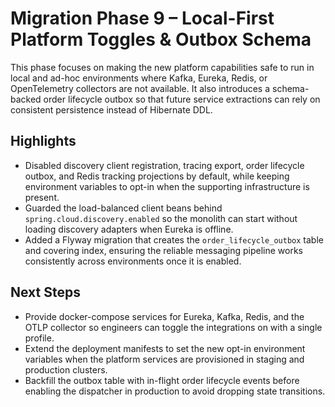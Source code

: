 # Migration Phase 9 – Local-First Platform Toggles & Outbox Schema

This phase focuses on making the new platform capabilities safe to run in local and
ad-hoc environments where Kafka, Eureka, Redis, or OpenTelemetry collectors are not
available. It also introduces a schema-backed order lifecycle outbox so that future
service extractions can rely on consistent persistence instead of Hibernate DDL.

## Highlights

- Disabled discovery client registration, tracing export, order lifecycle outbox, and
  Redis tracking projections by default, while keeping environment variables to opt-in
  when the supporting infrastructure is present.
- Guarded the load-balanced client beans behind `spring.cloud.discovery.enabled` so the
  monolith can start without loading discovery adapters when Eureka is offline.
- Added a Flyway migration that creates the `order_lifecycle_outbox` table and covering
  index, ensuring the reliable messaging pipeline works consistently across
  environments once it is enabled.

## Next Steps

- Provide docker-compose services for Eureka, Kafka, Redis, and the OTLP collector so
  engineers can toggle the integrations on with a single profile.
- Extend the deployment manifests to set the new opt-in environment variables when the
  platform services are provisioned in staging and production clusters.
- Backfill the outbox table with in-flight order lifecycle events before enabling the
  dispatcher in production to avoid dropping state transitions.
